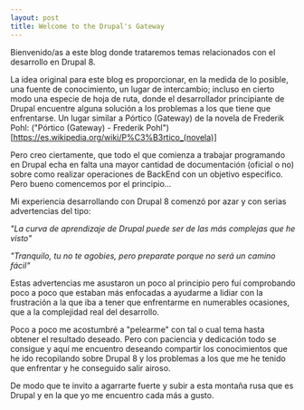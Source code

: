 ```yaml
---
layout: post
title: Welcome to the Drupal's Gateway
---
```


Bienvenido/as a este blog donde trataremos temas relacionados con el desarrollo en Drupal 8.

La idea original para este blog es proporcionar, en la medida de lo posible, una fuente de conocimiento, un lugar de intercambio; incluso en cierto modo una especie de hoja de ruta, donde el desarrollador principiante de Drupal encuentre alguna solución a los problemas a los que tiene que enfrentarse.
Un lugar similar a Pórtico (Gateway) de la novela de Frederik Pohl: ("Pórtico (Gateway) - Frederik Pohl")[https://es.wikipedia.org/wiki/P%C3%B3rtico_(novela)]

Pero creo ciertamente, que todo el que comienza a trabajar programando en Drupal echa en falta una mayor cantidad de documentación (oficial o no) sobre como realizar operaciones de BackEnd con un objetivo especifico.
Pero bueno comencemos por el principio...

Mi experiencia desarrollando con Drupal 8 comenzó por azar y con serias advertencias del tipo:

  *"La curva de aprendizaje de Drupal puede ser de las más complejas que he visto"*

   *"Tranquilo, tu no te agobies, pero preparate porque no será un camino fácil"*

Estas advertencias me asustaron un poco al principio pero fuí comprobando poco a poco que estaban más enfocadas a ayudarme a lidiar con la frustración a la que iba a tener que enfrentarme en numerables ocasiones, que a la complejidad real del desarrollo.

Poco a poco me acostumbré a "pelearme" con tal o cual tema hasta obtener el resultado deseado. Pero con paciencia y dedicación todo se consigue y aquí me encuentro deseando compartir los conocimientos que he ido recopilando sobre Drupal 8 y los problemas a los que me he tenido que enfrentar y he conseguido salir airoso.

De modo que te invito a agarrarte fuerte y subir a esta montaña rusa que es Drupal y en la que yo me encuentro cada más a gusto.

<script id="dsq-count-scr" src="//riloto-github-io.disqus.com/count.js" async></script>